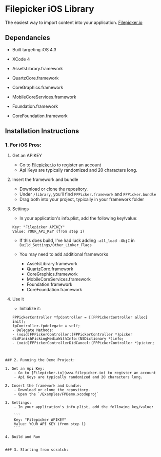 # Filepicker iOS Library


The easiest way to import content into your application. 
[Filepicker.io](www.filepicker.io)

## Dependancies

- Built targeting iOS 4.3
- XCode 4

- AssetsLibrary.framework
- QuartzCore.framework
- CoreGraphics.framework
- MobileCoreServices.framework
- Foundation.framework
- CoreFoundation.framework


## Installation Instructions


### 1. For iOS Pros:

1. Get an APIKEY
	- Go to [Filepicker.io](www.filepicker.io) to register an account
	- Api Keys are typically randomized and 20 characters long.

2. Insert the framework and bundle
	- Download or clone the repository.
	- Under `/library`, you'll find `FPPicker.framework` and `FPPicker.bundle`
	- Drag both into your project, typically in your framework folder

3. Settings
	- In your application's info.plist, add the following key/value:
	
	```
	Key: "Filepicker APIKEY"
	Value: YOUR_API_KEY (from step 1)
	```
	
	- If this does build, I've had luck adding `-all_load -ObjC` in `Build_Settings/Other_Linker_Flags`
	
	- You may need to add additional frameworks
		- AssetsLibrary.framework
		- QuartzCore.framework
		- CoreGraphics.framework
		- MobileCoreServices.framework
		- Foundation.framework
		- CoreFoundation.framework
	

4. Use it
	- Initialize it:
	
	```
    FPPickerController *fpController = [[FPPickerController alloc] init];
    fpController.fpdelegate = self;
	- Delegate Methods:
    - (void)FPPickerController:(FPPickerController *)picker didFinishPickingMediaWithInfo:(NSDictionary *)info;
    - (void)FPPickerControllerDidCancel:(FPPickerController *)picker;
```


### 2. Running the Demo Project:

1. Get an Api Key:
	- Go to [Filepicker.io](www.filepicker.io) to register an account
	- Api Keys are typically randomized and 20 characters long.

2. Insert the framework and bundle:
	- Download or clone the repository.
	- Open the `/Examples/FPDemo.xcodeproj`

3. Settings:
	- In your application's info.plist, add the following key/value:
	
	```
	Key: "Filepicker APIKEY"
	Value: YOUR_API_KEY (from step 1)
	```

4. Build and Run


### 3. Starting from scratch:
